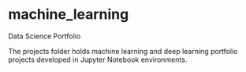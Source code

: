 # machine_learning
Data Science Portfolio

The projects folder holds machine learning and deep learning portfolio projects developed in Jupyter Notebook environments.
